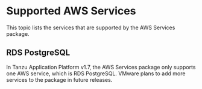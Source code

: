 # Supported AWS Services

This topic lists the services that are supported by the AWS Services package.

## <a id="postgresql"></a> RDS PostgreSQL

In Tanzu Application Platform v1.7, the AWS Services package only supports one AWS service, which is
RDS PostgreSQL. VMware plans to add more services to the package in future releases.
